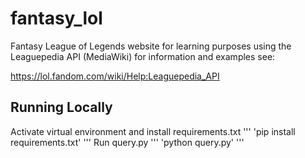 # fantasy_lol

Fantasy League of Legends website for learning purposes using the Leaguepedia API (MediaWiki) for information and examples see:

https://lol.fandom.com/wiki/Help:Leaguepedia_API

## Running Locally

Activate virtual environment and install requirements.txt
'''
'pip install requirements.txt'
'''
Run query.py
'''
'python query.py'
'''
